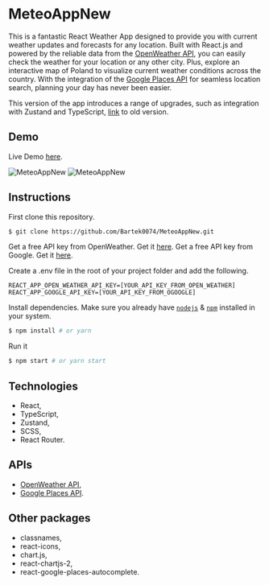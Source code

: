 # MeteoAppNew

This is a fantastic React Weather App designed to provide you with current weather updates and forecasts for any location. Built with React.js and powered by the reliable data from the [OpenWeather API](https://openweathermap.org/api), you can easily check the weather for your location or any other city. Plus, explore an interactive map of Poland to visualize current weather conditions across the country. With the integration of the [Google Places API](https://developers.google.com/maps/documentation/places/web-service?hl=en) for seamless location search, planning your day has never been easier.

This version of the app introduces a range of upgrades, such as integration with Zustand and TypeScript, [link](https://github.com/Bartek0074/MeteoApp/) to old version.

## Demo

Live Demo [here](https://bartek0074-meteoappnew.netlify.app/).

![MeteoAppNew](https://github.com/Bartek0074/MeteoApp/assets/88652468/48113b1b-d974-4035-a599-bdedfa4a1ac3)
![MeteoAppNew](https://github.com/Bartek0074/MeteoApp/assets/88652468/3500f143-ab3a-421a-9597-bf3b0458a724)


## Instructions

First clone this repository.

```bash
$ git clone https://github.com/Bartek0074/MeteoAppNew.git
```

Get a free API key from OpenWeather. Get it [here](https://openweathermap.org/api).
Get a free API key from Google. Get it [here](https://developers.google.com/maps/documentation/places/web-service?hl=en).

Create a .env file in the root of your project folder and add the following.

```
REACT_APP_OPEN_WEATHER_API_KEY=[YOUR_API_KEY_FROM_OPEN_WEATHER]
REACT_APP_GOOGLE_API_KEY=[YOUR_API_KEY_FROM_OGOOGLE]
```

Install dependencies. Make sure you already have [`nodejs`](https://nodejs.org/en/) & [`npm`](https://www.npmjs.com/) installed in your system.

```bash
$ npm install # or yarn
```

Run it

```bash
$ npm start # or yarn start
```

## Technologies

- React,
- TypeScript,
- Zustand,
- SCSS,
- React Router.

## APIs

- [OpenWeather API](https://openweathermap.org/api),
- [Google Places API](https://openweathermap.org/api).
 
## Other packages

- classnames,
- react-icons,
- chart.js,
- react-chartjs-2,
- react-google-places-autocomplete.
